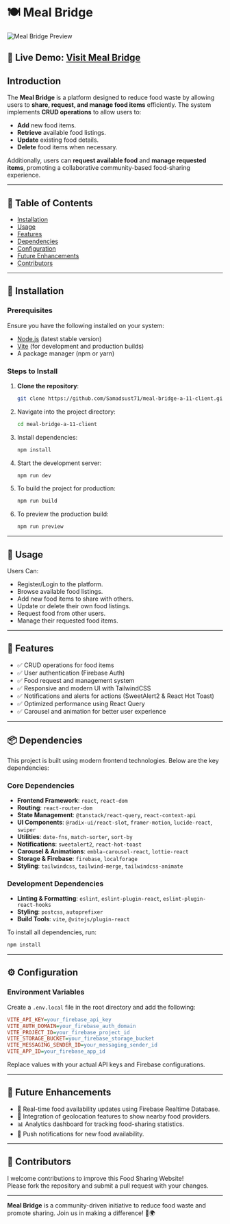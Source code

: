 # 🍽️ Meal Bridge 

![Meal Bridge Preview](https://i.ibb.co.com/TMmH9QMH/Screenshot-62.png)

## 🔗 **Live Demo:** [Visit Meal Bridge](https://meal-bridge.web.app)

## Introduction

The **Meal Bridge** is a platform designed to reduce food waste by allowing users to **share, request, and manage food items** efficiently. The system implements **CRUD operations** to allow users to:
- **Add** new food items.
- **Retrieve** available food listings.
- **Update** existing food details.
- **Delete** food items when necessary.

Additionally, users can **request available food** and **manage requested items**, promoting a collaborative community-based food-sharing experience.

---

## 📌 Table of Contents

- [Installation](#-installation)
- [Usage](#-usage)
- [Features](#-features)
- [Dependencies](#-dependencies)
- [Configuration](#-configuration)
- [Future Enhancements](#-future-enhancements)
- [Contributors](#-contributors)


---

## 🚀 Installation

### Prerequisites

Ensure you have the following installed on your system:
- [Node.js](https://nodejs.org/) (latest stable version)
- [Vite](https://vitejs.dev/) (for development and production builds)
- A package manager (npm or yarn)

### Steps to Install

1. **Clone the repository**:
   
   ```sh
   git clone https://github.com/Samadsust71/meal-bridge-a-11-client.git
   ```

2. Navigate into the project directory:

   ```sh
   cd meal-bridge-a-11-client
   ```

3. Install dependencies:

   ```sh
   npm install
   ```

4. Start the development server:

   ```sh
   npm run dev
   ```

5. To build the project for production:

   ```sh
   npm run build
   ```

6. To preview the production build:

   ```sh
   npm run preview
   ```

---

## 🎯 Usage

Users Can:
- Register/Login to the platform.
- Browse available food listings.
- Add new food items to share with others.
- Update or delete their own food listings.
- Request food from other users.
- Manage their requested food items.

---

## 🌟 Features

- ✅ CRUD operations for food items
- ✅ User authentication (Firebase Auth)
- ✅ Food request and management system
- ✅ Responsive and modern UI with TailwindCSS
- ✅ Notifications and alerts for actions (SweetAlert2 & React Hot Toast)
- ✅ Optimized performance using React Query
- ✅ Carousel and animation for better user experience

---

## 📦 Dependencies

This project is built using modern frontend technologies. Below are the key dependencies:

### Core Dependencies
- **Frontend Framework**: `react`, `react-dom`
- **Routing**: `react-router-dom`
- **State Management**: `@tanstack/react-query`, `react-context-api`
- **UI Components**: `@radix-ui/react-slot`, `framer-motion`, `lucide-react`, `swiper`
- **Utilities**: `date-fns`, `match-sorter`, `sort-by`
- **Notifications**: `sweetalert2`, `react-hot-toast`
- **Carousel & Animations**: `embla-carousel-react`, `lottie-react`
- **Storage & Firebase**: `firebase`, `localforage`
- **Styling**: `tailwindcss`, `tailwind-merge`, `tailwindcss-animate`

### Development Dependencies
- **Linting & Formatting**: `eslint`, `eslint-plugin-react`, `eslint-plugin-react-hooks`
- **Styling**: `postcss`, `autoprefixer`
- **Build Tools**: `vite`, `@vitejs/plugin-react`

To install all dependencies, run:

```sh
npm install
```

---

## ⚙️ Configuration

### Environment Variables

Create a `.env.local` file in the root directory and add the following:

```ini
VITE_API_KEY=your_firebase_api_key
VITE_AUTH_DOMAIN=your_firebase_auth_domain
VITE_PROJECT_ID=your_firebase_project_id
VITE_STORAGE_BUCKET=your_firebase_storage_bucket
VITE_MESSAGING_SENDER_ID=your_messaging_sender_id
VITE_APP_ID=your_firebase_app_id
```

Replace values with your actual API keys and Firebase configurations.

---

## 📖 Future Enhancements

- 🔄 Real-time food availability updates using Firebase Realtime Database.
- 📍 Integration of geolocation features to show nearby food providers.
- 📊 Analytics dashboard for tracking food-sharing statistics.
- 🔔 Push notifications for new food availability.

---

## 🤝 Contributors

I welcome contributions to improve this Food Sharing Website!  
Please fork the repository and submit a pull request with your changes.

---


**Meal Bridge** is a community-driven initiative to reduce food waste and promote sharing. Join us in making a difference! 🍴🌍